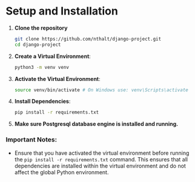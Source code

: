 # Setup and Installation

1. **Clone the repository**

   ```bash
   git clone https://github.com/nthalt/django-project.git
   cd django-project
   ```

2. **Create a Virtual Environment**:

   ```bash
   python3 -m venv venv
   ```

3. **Activate the Virtual Environment**:

   ```bash
   source venv/bin/activate # On Windows use: venv\Scripts\activate
   ```

4. **Install Dependencies**:

   ```bash
   pip install -r requirements.txt
   ```

5. **Make sure Postgresql database engine is installed and running.**

### Important Notes:

- Ensure that you have activated the virtual environment before running the `pip install -r requirements.txt` command. This ensures that all dependencies are installed within the virtual environment and do not affect the global Python environment.
